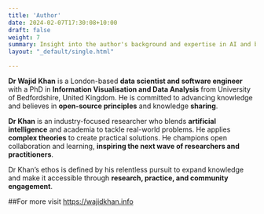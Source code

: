 ```yaml
---
title: 'Author'
date: 2024-02-07T17:30:08+10:00
draft: false
weight: 7
summary: Insight into the author's background and expertise in AI and business.
layout: "_default/single.html"

---
```


**Dr Wajid Khan** is a London-based **data scientist and software engineer** with a PhD in **Information Visualisation and Data Analysis** from University of Bedfordshire, United Kingdom. He is committed to advancing knowledge and believes in **open-source principles** and knowledge **sharing**.

**Dr Khan** is an industry-focused researcher who blends **artificial intelligence** and academia to tackle real-world problems. He applies **complex theories** to create practical solutions. He champions open collaboration and learning, **inspiring the next wave of researchers and practitioners**.

Dr Khan’s ethos is defined by his relentless pursuit to expand knowledge and make it accessible through **research, practice, and community engagement**.

##For more visit
https://wajidkhan.info